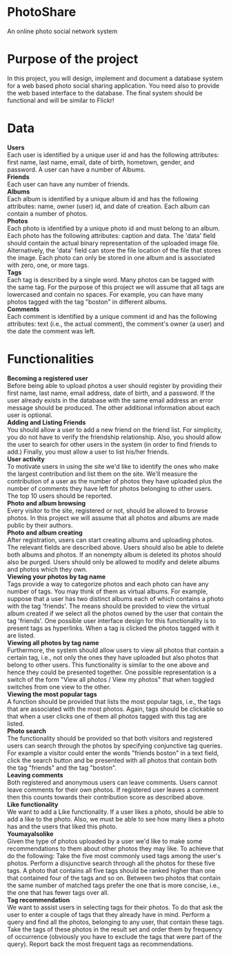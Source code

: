 # PhotoShare
An online photo social network system

# Purpose of the project
In this project, you will design, implement and document a database system for a web based photo social sharing application. You need also to provide the web based interface to the database. The final system should be functional and will be similar to Flickr!

# Data
__Users__  
Each user is identified by a unique user id and has the following attributes: first name, last name, email, date of birth, hometown, gender, and password. A user can have a number of Albums.  
__Friends__  
Each user can have any number of friends.  
__Albums__  
Each album is identified by a unique album id and has the following attributes: name, owner (user) id, and date of creation. Each album can contain a number of photos.  
__Photos__  
Each photo is identified by a unique photo id and must belong to an album. Each photo has the following attributes: caption and data. The 'data' field should contain the actual binary representation of the uploaded image file. Alternatively, the 'data' field can store the file location of the file that stores the image. Each photo can only be stored in one album and is associated with zero, one, or more tags.  
__Tags__  
Each tag is described by a single word. Many photos can be tagged with the same tag. For the purpose of this project we will assume that all tags are lowercased and contain no spaces. For example, you can have many photos tagged with the tag "boston" in different albums.  
__Comments__  
Each comment is identified by a unique comment id and has the following attributes: text (i.e., the actual comment), the comment's owner (a user) and the date the comment was left.  

# Functionalities
__Becoming a registered user__  
Before being able to upload photos a user should register by providing their first name, last name, email address, date of birth, and a password. If the user already exists in the database with the same email address an error message should be produced. The other additional information about each user is optional.  
__Adding and Listing Friends__  
You should allow a user to add a new friend on the friend list. For simplicity, you do not have to verify the friendship relationship. Also, you should allow the user to search for other users in the system (in order to find friends to add.) Finally, you must allow a user to list his/her friends.  
__User activity__  
To motivate users in using the site we'd like to identify the ones who make the largest contribution and list them on the site. We'll measure the contribution of a user as the number of photos they have uploaded plus the number of comments they have left for photos belonging to other users. The top 10 users should be reported.  
__Photo and album browsing__  
Every visitor to the site, registered or not, should be allowed to browse photos. In this project we will assume that all photos and albums are made public by their authors.  
__Photo and album creating__  
After registration, users can start creating albums and uploading photos. The relevant fields are described above. Users should also be able to delete both albums and photos. If an nonempty album is deleted its photos should also be purged. Users should only be allowed to modify and delete albums and photos which they own.  
__Viewing your photos by tag name__  
Tags provide a way to categorize photos and each photo can have any number of tags. You may think of them as virtual albums. For example, suppose that a user has two distinct albums each of which contains a photo with the tag 'friends'. The means should be provided to view the virtual album created if we select all the photos owned by the user that contain the tag 'friends'. One possible user interface design for this functionality is to present tags as hyperlinks. When a tag is clicked the photos tagged with it are listed.  
__Viewing all photos by tag name__  
Furthermore, the system should allow users to view all photos that contain a certain tag, i.e., not only the ones they have uploaded but also photos that belong to other users. This functionality is similar to the one above and hence they could be presented together. One possible representation is a switch of the form "View all photos / View my photos" that when toggled switches from one view to the other.  
__Viewing the most popular tags__  
A function should be provided that lists the most popular tags, i.e., the tags that are associated with the most photos. Again, tags should be clickable so that when a user clicks one of them all photos tagged with this tag are listed.  
__Photo search__  
The functionality should be provided so that both visitors and registered users can search through the photos by specifying conjunctive tag queries. For example a visitor could enter the words "friends boston" in a text field, click the search button and be presented with all photos that contain both the tag "friends" and the tag "boston".  
__Leaving comments__  
Both registered and anonymous users can leave comments. Users cannot leave comments for their own photos. If registered user leaves a comment then this counts towards their contribution score as described above.  
__Like functionality__  
We want to add a Like functionality. If a user likes a photo, should be able to add a like to the photo. Also, we must be able to see how many likes a photo has and the users that liked this photo.  
__Youmayalsolike__  
Given the type of photos uploaded by a user we'd like to make some recommendations to them about other photos they may like. To achieve that do the following: Take the five most commonly used tags among the user's photos. Perform a disjunctive search through all the photos for these five tags. A photo that contains all five tags should be ranked higher than one that contained four of the tags and so on. Between two photos that contain the same number of matched tags prefer the one that is more concise, i.e., the one that has fewer tags over all.  
__Tag recommendation__  
We want to assist users in selecting tags for their photos. To do that ask the user to enter a couple of tags that they already have in mind. Perform a query and find all the photos, belonging to any user, that contain these tags. Take the tags of these photos in the result set and order them by frequency of occurrence (obviously you have to exclude the tags that were part of the query). Report back the most frequent tags as recommendations.  
